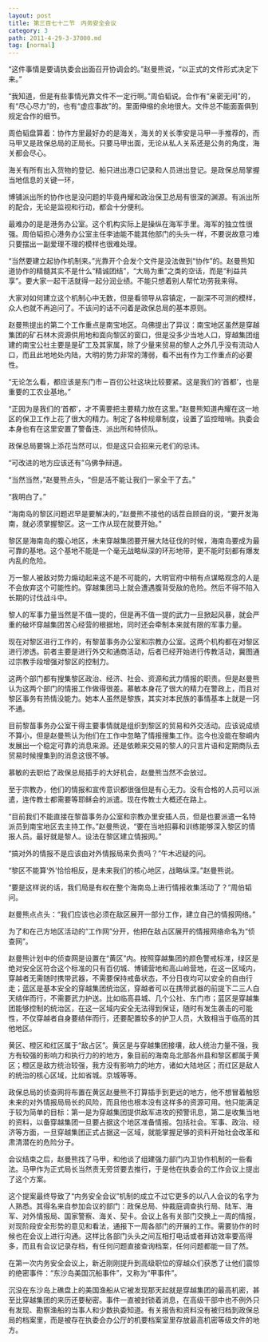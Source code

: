 ```yaml
---
layout: post
title: 第三百七十二节　内务安全会议
category: 3
path: 2011-4-29-3-37000.md
tag: [normal]
---
```


“这件事情是要请执委会出面召开协调会的。”赵曼熊说，“以正式的文件形式决定下来。”

“我知道，但是有些事情光靠文件不一定行啊。”周伯韬说。合作有“亲密无间”的，有“尽心尽力”的，也有“虚应事故”的。里面伸缩的余地很大。文件总不能面面俱到规定合作的细节。

周伯韬盘算着：协作方里最好办的是海关，海关的关长季安是马甲一手推荐的，而马甲又是政保总局的正局长。只要马甲出面，无论从私人关系还是公务的角度，海关都会尽心。

海关有所有出入货物的登记、船只进出港口记录和人员进出登记。是政保总局掌握当地信息的关键一环，

博铺派出所的协作也是没问题的毕竟冉耀和政治保卫总局有很深的渊源。有派出所的配合，无论是监视和行动，都会十分便利。

最难办的是是港务办公室。这个机构实际上是操纵在海军手里。海军的独立性很强。周伯韬担心港务办公室主任李迪能不能其他部门的头头一样，不要说故意刁难只要摆出一副爱理不理的模样也很难处理。

“当然要建立起协作机制来。”光靠开个会发个文件是没法做到“协作”的。赵曼熊知道协作的精髓其实不是什么“精诚团结”，“大局为重”之类的空话，而是“利益共享”。要大家一起干活就得一起分润业绩。不能只想着别人帮忙功劳我来得。

大家对如何建立这个机制心中无数，但是看领导从容镇定，一副深不可测的模样，众人也就不再追问了。不该问的话不问着是政保总局的基本原则。

赵曼熊提出的第二个工作重点是南宝地区。乌佛提出了异议：南宝地区虽然是穿越集团的矿石林木资源供用地和面向黎区的窗口，但是没多少当地人口，穿越集团组建的南宝公社主要是是矿工及其家属，除了少量来贸易的黎人之外几乎没有流动人口，而且此地地处内陆，大明的势力非常的薄弱，看不出有作为工作重点的必要性。

“无论怎么看，都应该是东门市－百仞公社这块比较要紧。这是我们的‘首都’，也是重要的工农业基地。”

“正因为是我们的‘首都’，才不需要把主要精力放在这里。”赵曼熊知道冉耀在这一地区的保卫工作上花了很大的精力。制定了各种规章制度，设置了监控暗哨。执委会本身也有在这里安置了警备连、派出所和特侦队。

政保总局要锦上添花当然可以，但是这只会招来元老们的忌讳。

“可改进的地方应该还有”乌佛争辩道。

“当然当然，”赵曼熊点头，“但是活不能让我们一家全干了去。”

“我明白了。”

“海南岛的黎区问题迟早是要解决的，”赵曼熊不接他的话茬自顾自的说，“要开发海南，就必须掌握黎区。这一工作从现在就要开始。”

黎区是海南岛的腹心地区，未来穿越集团要开展大陆征伐的时候，海南岛要成为最可靠的基地。这个基地不能是一个毫无战略纵深的环形地带，更不能时刻都有爆发内乱的危险。

万一黎人被敌对势力煽动起来这不是不可能的，大明官府中稍有点谋略观念的人是不会放弃这个可能性的。穿越集团马上就会遭遇腹背受敌的危险。然后不得不陷入长期的讨伐战斗中。

黎人的军事力量当然是不值一提的，但是再不值一提的武力一旦掀起风暴，就会严重的破坏穿越集团苦心经营的根据地，同时还会牵制本来就有限的军事力量。

现在对黎区进行工作的，有黎苗事务办公室和宗教办公室。这两个机构都在对黎区进行渗透。前者主要是进行外交和通商活动，后者已经开始进行传教活动，冀图通过宗教手段增强对黎区的控制力。

这两个部门都有搜集黎区政治、经济、社会、资源和武力情报的职责。但是赵曼熊认为这两个部门的情报工作做得很差。慕敏本身花了很大的精力在警政上，而且对黎区事务有热情没能力。她本人虽然是黎族，其实对本民族的事情基本上就是一窍不通。

目前黎苗事务办公室干得主要事情就是组织到黎区的贸易和外交活动。应该说成绩不算小，但是赵曼熊认为他们在工作中忽略了情报搜集工作。迄今也没能在黎峒内发展出一个稳定可靠的消息来源。还是依赖来交易的黎人的只言片语和定期商队去贸易时候搜集到的消息这很不够。

慕敏的去职给了政保总局插手的大好机会，赵曼熊当然不会放过。

至于宗教办，他们的情报和宣传意识都很强但是有心无力。没有合格的人员可以派遣，连传教士都需要等耶稣会的派遣。现在传教士大概还在路上。

“目前我们不能直接在黎苗事务办公室和宗教办里安插人员，但是也要派遣一名特派员到南宝地区去主持工作。”赵曼熊说，“要在当地招募和训练能够深入黎区的情报人员。最好就是黎人。设法在黎区建立情报网。”

“搞对外的情报不是应该由对外情报局来负责吗？”午木迟疑的问。

“黎区不能算‘外’恰恰相反，是未来我们的核心地区，战略纵深。”赵曼熊说。

“要是这样说的话，我们局是有权在整个海南岛上进行情报收集活动了？”周伯韬问。

赵曼熊点点头：“我们应该也必须在敌区展开一部分工作，建立自己的情报网络。”

为了和在己方地区活动的“工作网”分开，他把在敌占区展开的情报网络命名为“侦查网”。

赵曼熊计划中的侦查网是设置在“黄区”内。按照穿越集团的颜色警戒标准，绿区是绝对安全区符合这个标准的只有百仞城、博铺营地和高山岭营地，在这一区域内，穿越者无需随时携带武器，不需要保持戒备状态，不分日夜均可以安全的自由行走；蓝区是基本安全的穿越集团统治区，穿越者可以在携带武器的前提下二三人白天结伴而行，不需要武力护送。比如临高县城、几个公社、东门市；蓝区是穿越集团能够控制的统治区，在这一区域内安全无法得到保证，随时有发生袭击的可能性，不仅穿越者自身要结伴而行，还要配置较多的护卫人员，大致相当于临高的其他地区。

黄区、橙区和红区属于“敌占区”。黄区是与穿越集团接壤，敌人统治力量不强，我方有较强的影响力和执行力的的地方，象目前的海南岛北部各州县和黎区都属于黄区；橙区是敌方统治较强，我方没有影响力的地方，诸如大陆地区；而红区是敌人的统治的核心区域，比如省城。京城等等。

政保总局的侦查网将布置在黄区赵曼熊不打算插手到更远的地方，他不想冒着触怒未来的对外情报局局长的风险，而且他也根本没有这样多的资源可用。他只能满足于较为简单的目标：第一是为穿越集团提供敌军进攻的预警讯息，第二是收集当地的资料，以备穿越集团一旦要占据这个地区准备情报。包括社会。军事、政治、经济等方面，一旦穿越集团正式占据这一区域，就能掌握足够的资料开始社会改革和肃清潜在的危险分子。

会议结束之后，赵曼熊找了马甲，和他谈了组建强力部门内卫协作机制的一些看法。马甲作为正式局长当然责无旁贷要去推行，于是他在执委会的工作会议上提出了这个方案。

这个提案最终导致了“内务安全会议”机制的成立不过它更多的以八人会议的名字为人熟悉。其得名来自参加会议的部门：政保总局、仲裁庭调查执行局、陆军、海军、对外情报局、国家警察、海关、契卡。会议上各有关部门交换上一周的情报，对现阶段安全形势的意见和看法，通报下一周各部门的开展的工作。需要协作的时候也在会议上进行沟通。这样比各部门头头之间互相打电话或者拜访效率要高得多，而且有会议记录存档，有任何问题直接查询档案，任何问题都能一目了然。

在第一次内务安全会议上，新近刚刚提升到高级职位的穿越众们获悉了让他们震惊的绝密事件：“东沙岛美国沉船事件”，又称为“甲事件”。

沉没在东沙岛上礁盘上的美国渔船从它被发现那天起就是穿越集团的最高机密，甚至比穿越集团的来历还要秘密。事件一直被封锁着消息，在高级干部中也不例外只有发现、勘察渔船的当事人和少数执委知道。有关报告和资料没有被归档到政保总局的档案里，而是被存在执委会办公厅的机要档案室里存放最高机密等级文件的地方。